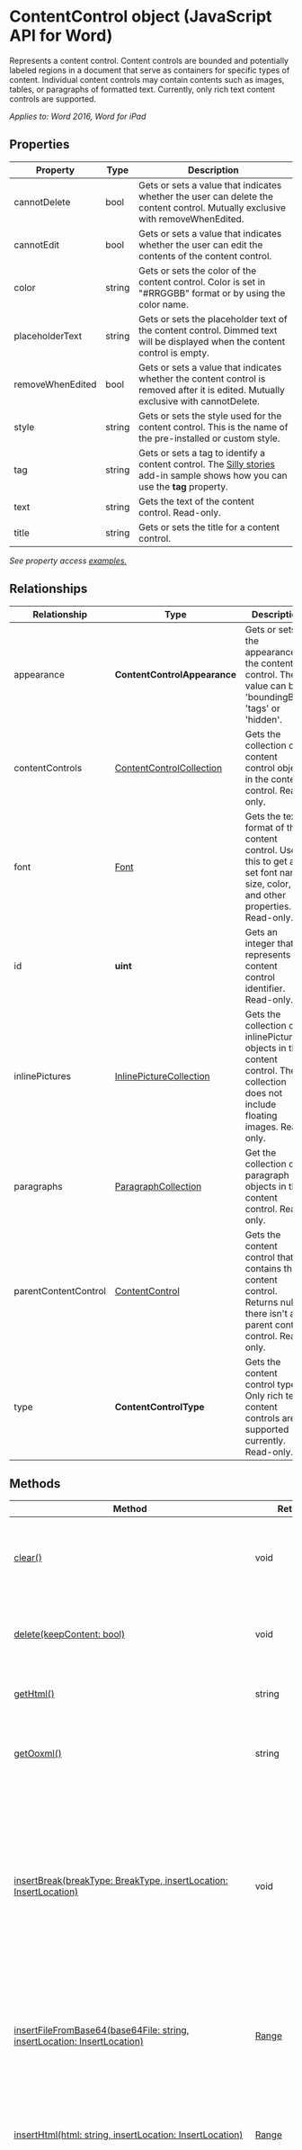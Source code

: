 
# ContentControl object (JavaScript API for Word)

Represents a content control. Content controls are bounded and potentially labeled regions in a document that serve as containers for specific types of content. Individual content controls may contain contents such as images, tables, or paragraphs of formatted text. Currently, only rich text content controls are supported.

_Applies to: Word 2016, Word for iPad_

## Properties

| Property | Type | Description |
| --- | --- | --- |
| cannotDelete | bool | Gets or sets a value that indicates whether the user can delete the content control. Mutually exclusive with removeWhenEdited. |
| cannotEdit | bool | Gets or sets a value that indicates whether the user can edit the contents of the content control. |
| color | string | Gets or sets the color of the content control. Color is set in "#RRGGBB" format or by using the color name. |
| placeholderText | string | Gets or sets the placeholder text of the content control. Dimmed text will be displayed when the content control is empty. |
| removeWhenEdited | bool | Gets or sets a value that indicates whether the content control is removed after it is edited. Mutually exclusive with cannotDelete. |
| style | string | Gets or sets the style used for the content control. This is the name of the pre-installed or custom style. |
| tag | string | Gets or sets a tag to identify a content control. The [Silly stories](https://aka.ms/sillystorywordaddin) add-in sample shows how you can use the **tag** property. |
| text | string | Gets the text of the content control. Read-only. |
| title | string | Gets or sets the title for a content control. |

_See property access [examples.](#property-access-examples)_

## Relationships

| Relationship | Type | Description |
| --- | --- | --- |
| appearance | **ContentControlAppearance** | Gets or sets the appearance of the content control. The value can be 'boundingBox', 'tags' or 'hidden'. |
| contentControls | [ContentControlCollection](contentcontrolcollection.md) | Gets the collection of content control objects in the content control. Read-only. |
| font | [Font](font.md) | Gets the text format of the content control. Use this to get and set font name, size, color, and other properties. Read-only. |
| id | **uint** | Gets an integer that represents the content control identifier. Read-only. |
| inlinePictures | [InlinePictureCollection](inlinepicturecollection.md) | Gets the collection of inlinePicture objects in the content control. The collection does not include floating images. Read-only. |
| paragraphs | [ParagraphCollection](paragraphcollection.md) | Get the collection of paragraph objects in the content control. Read-only. |
| parentContentControl | [ContentControl](contentcontrol.md) | Gets the content control that contains the content control. Returns null if there isn't a parent content control. Read-only. |
| type | **ContentControlType** | Gets the content control type. Only rich text content controls are supported currently. Read-only. |

## Methods

| Method | Return Type | Description |
| --- | --- | --- |
| [clear()](#clear) | void | Clears the contents of the content control. The user can perform the undo operation on the cleared content. |
| [delete(keepContent: bool)](#deletekeepcontent-bool) | void | Deletes the content control and its content. If keepContent is set to true, the content is not deleted. |
| [getHtml()](#gethtml) | string | Gets the HTML representation of the content control object. |
| [getOoxml()](#getooxml) | string | Gets the Office Open XML (OOXML) representation of the content control object. |
| [insertBreak(breakType: BreakType, insertLocation: InsertLocation)](#insertbreakbreaktype-breaktype-insertlo) | void | Inserts a break at the specified location. A break can only be inserted into objects that are contained within the main document body, except if it is a line break which can be inserted into any body object. The insertLocation value can be 'Before', 'After', 'Start' or 'End'. |
| [insertFileFromBase64(base64File: string, insertLocation: InsertLocation)](#insertfilefrombase64base64file-string-i) | [Range](range.md) | Inserts a document into the current content control at the specified location. The insertLocation value can be 'Replace', 'Start' or 'End'. |
| [insertHtml(html: string, insertLocation: InsertLocation)](#inserthtmlhtml-string-insertlocation-in) | [Range](range.md) | Inserts HTML into the content control at the specified location. The insertLocation value can be 'Replace', 'Start' or 'End'. |
| [insertInlinePictureFromBase64(base64EncodedImage: string, insertLocation: InsertLocation)](#insertInlinePictureFromBase64base64Enco) | [InlinePicture](inlinepicture.md) | Inserts an inline picture into the content control at the specified location. The insertLocation value can be 'Replace', 'Start' or 'End'. |
| [insertOoxml(ooxml: string, insertLocation: InsertLocation)](#insertooxmlooxml-string-insertlocation-) | [Range](range.md) | Inserts OOXML or wordProcessingML into the content control at the specified location. The insertLocation value can be 'Replace', 'Start' or 'End'. |
| [insertParagraph(paragraphText: string, insertLocation: InsertLocation)](#insertparagraphparagraphtext-string-ins) | [Paragraph](paragraph.md) | Inserts a paragraph at the specified location. The insertLocation value can be 'Before', 'After', 'Start' or 'End'. |
| [insertText(text: string, insertLocation: InsertLocation)](#inserttexttext-string-insertlocation-in) | [Range](range.md) | Inserts text into the content control at the specified location. The insertLocation value can be 'Replace', 'Start' or 'End'. |
| [load(param: object)](#loadparam-object) | void | Fills the proxy object created in JavaScript layer with property and object values specified in the parameter. |
| [search(searchText: string, searchOptions: ParamTypeStrings.SearchOptions)](#searchsearchtext-string-searchoptions-p) | [SearchResultCollection](searchresultcollection.md) | Performs a search with the specified searchOptions on the scope of the content control object. The search results are a collection of range objects. |
| [select(selectionMode: SelectionMode)](#selectselectionmode-selectionmode) | void | Selects the content control. This causes Word to scroll to the selection. The selection mode can be 'Select', 'Start' or 'End'. |

## Method details

### clear()

Clears the contents of the content control. The user can perform the undo operation on the cleared content.

#### Syntax

<pre>contentControlObject.clear();</pre>

#### Parameters

None

#### Returns

void

#### Examples

<pre>// Run a batch operation against the Word object model.
Word.run(function (context) {

// Create a proxy object for the content controls collection.

var contentControls = context.document.contentControls;

// Queue a command to load the content controls collection.

contentControls.load('text');

// Synchronize the document state by executing the queued commands, 
    // and return a promise to indicate task completion.

return context.sync().then(function () {

if (contentControls.items.length === 0) {

console.log("There isn't a content control in this document.");

} else {

// Queue a command to clear the contents of the first content control.

contentControls.items[0].clear();

// Synchronize the document state by executing the queued commands, 
            // and return a promise to indicate task completion.

return context.sync().then(function () {

console.log('Content control cleared of contents.');

});

        }

});

})
.catch(function (error) {

console.log('Error: ' + JSON.stringify(error));

if (error instanceof OfficeExtension.Error) {

console.log('Debug info: ' + JSON.stringify(error.debugInfo));

}
});</pre>

### delete(keepContent: bool)

Deletes the content control and its content. If keepContent is set to true, the content is not deleted.

#### Syntax

<pre>contentControlObject.delete(keepContent);</pre>

#### Parameters

| Parameter | Type | Description |
| --- | --- | --- |
| keepContent | bool | Required. Indicates whether the content should be deleted with the content control. If keepContent is set to true, the content is not deleted. |

#### Returns

void

#### Examples

<pre>// Run a batch operation against the Word object model.
Word.run(function (context) {

// Create a proxy object for the content controls collection.

var contentControls = context.document.contentControls;

// Queue a command to load the content controls collection.

 contentControls.load('text');

// Synchronize the document state by executing the queued commands, 
    // and return a promise to indicate task completion.

return context.sync().then(function () {

if (contentControls.items.length === 0) {

console.log("There isn't a content control in this document.");

} else {

// Queue a command to delete the first content control. The

// contents will remain in the document.

contentControls.items[0].delete(true);

// Synchronize the document state by executing the queued commands, 
            // and return a promise to indicate task completion.

return context.sync().then(function () {

console.log('Content control cleared of contents.');

});

        }

});

})
.catch(function (error) {

console.log('Error: ' + JSON.stringify(error));

if (error instanceof OfficeExtension.Error) {

console.log('Debug info: ' + JSON.stringify(error.debugInfo));

}
});</pre>

### getHtml()

Gets the HTML representation of the content control object.

#### Syntax

<pre>contentControlObject.getHtml();</pre>

#### Parameters

None

#### Returns

string

#### Examples

<pre>// Run a batch operation against the Word object model.
Word.run(function (context) {

// Create a proxy object for the content controls collection that contains a specific tag.

var contentControlsWithTag = context.document.contentControls.getByTag('Customer-Address');

// Queue a command to load the tag property for all of content controls. 
    context.load(contentControlsWithTag, 'tag');

// Synchronize the document state by executing the queued commands, 
    // and return a promise to indicate task completion.

return context.sync().then(function () {

if (contentControlsWithTag.items.length === 0) {

console.log('No content control found.');

}

else {

// Queue a command to get the HTML contents of the first content control.

var html = contentControlsWithTag.items[0].getHtml();

// Synchronize the document state by executing the queued commands, 
            // and return a promise to indicate task completion.

return context.sync()

.then(function () {

console.log('Content control HTML: ' + html.value);

});

}

});

})
.catch(function (error) {

console.log('Error: ' + JSON.stringify(error));

if (error instanceof OfficeExtension.Error) {

console.log('Debug info: ' + JSON.stringify(error.debugInfo));

}
});</pre>

### getOoxml()

Gets the Office Open XML (OOXML) representation of the content control object.

#### Syntax

<pre>contentControlObject.getOoxml();</pre>

#### Parameters

None

#### Returns

string

#### Examples

<pre>// Run a batch operation against the Word object model.
Word.run(function (context) {

// Create a proxy object for the content controls collection.

var contentControls = context.document.contentControls;

// Queue a command to load the id property for all of the content controls. 
    context.load(contentControls, 'id');

// Synchronize the document state by executing the queued commands, 
    // and return a promise to indicate task completion.

return context.sync().then(function () {

if (contentControls.items.length === 0) {

console.log('No content control found.');

}

else {

// Queue a command to get the OOXML contents of the first content control.

var ooxml = contentControls.items[0].getOoxml();

// Synchronize the document state by executing the queued commands, 
            // and return a promise to indicate task completion.

return context.sync()

.then(function () {

console.log('Content control OOXML: ' + ooxml.value);

});

}

});

})
.catch(function (error) {

console.log('Error: ' + JSON.stringify(error));

if (error instanceof OfficeExtension.Error) {

console.log('Debug info: ' + JSON.stringify(error.debugInfo));

}
});</pre>

### insertBreak(breakType: BreakType, insertLocation: InsertLocation)

Inserts a break at the specified location. A break can only be inserted into objects that are contained within the main document body, except if it is a line break which can be inserted into any body object. The insertLocation value can be 'Before', 'After', 'Start' or 'End'.

#### Syntax

<pre>contentControlObject.insertBreak(breakType, insertLocation);</pre>

#### Parameters

| Parameter | Type | Description |
| --- | --- | --- |
| breakType | BreakType | Required. Type of break (breakType.md) |
| insertLocation | InsertLocation | Required. The value can be 'Before', 'After', 'Start' or 'End'. |

#### Returns

void

#### Additional details

With the exception of line breaks, you can not insert a break into objects contained within headers, footers, footnotes, endnotes, comments, and textboxes.

#### Examples

<pre>// Run a batch operation against the Word object model.
Word.run(function (context) {

// Create a proxy object for the content controls collection.

var contentControls = context.document.contentControls;

// Queue a commmand to load the id property for all of content controls. 
    context.load(contentControls, 'id');

// Synchronize the document state by executing the queued commands, 
    // and return a promise to indicate task completion. We now will have 
    // access to the content control collection.

return context.sync().then(function () {

if (contentControls.items.length === 0) {

console.log('No content control found.');

}

else {

// Queue a command to insert a page break after the first content control. 
            contentControls.items[0].insertBreak('page', "After");

// Synchronize the document state by executing the queued commands, 
            // and return a promise to indicate task completion. 
            return context.sync()

.then(function () {

console.log('Inserted a page break after the first content control.');

            });

}

});

})
.catch(function (error) {

console.log('Error: ' + JSON.stringify(error));

if (error instanceof OfficeExtension.Error) {

console.log('Debug info: ' + JSON.stringify(error.debugInfo));

}
});</pre>

### insertFileFromBase64(base64File: string, insertLocation: InsertLocation)

Inserts a document into the current content control at the specified location. The insertLocation value can be 'Replace', 'Start' or 'End'.

#### Syntax

<pre>contentControlObject.insertFileFromBase64(base64File, insertLocation);</pre>

#### Parameters

| Parameter | Type | Description |
| --- | --- | --- |
| base64File | string | Required. Base64 encoded contents of the file to be inserted. |
| insertLocation | InsertLocation | Required. The value can be 'Replace', 'Start' or 'End'. |

#### Returns

[Range](range.md)

### insertHtml(html: string, insertLocation: InsertLocation)

Inserts HTML into the content control at the specified location. The insertLocation value can be 'Replace', 'Start' or 'End'.

#### Syntax

<pre>contentControlObject.insertHtml(html, insertLocation);</pre>

#### Parameters

| Parameter | Type | Description |
| --- | --- | --- |
| html | string | Required. The HTML to be inserted in to the content control. |
| insertLocation | InsertLocation | Required. The value can be 'Replace', 'Start' or 'End'. |

#### Returns

[Range](range.md)

#### Examples

<pre>// Run a batch operation against the Word object model.
Word.run(function (context) {

// Create a proxy object for the content controls collection.

var contentControls = context.document.contentControls;

// Queue a command to load the id property for all of the content controls. 
    context.load(contentControls, 'id');

// Synchronize the document state by executing the queued commands, 
    // and return a promise to indicate task completion.

return context.sync().then(function () {

if (contentControls.items.length === 0) {

console.log('No content control found.');

}

else {

// Queue a command to put HTML into the contents of the first content control.

contentControls.items[0].insertHtml('**HTML content inserted into the content control.**', 'Start');

// Synchronize the document state by executing the queued commands, 
            // and return a promise to indicate task completion.

return context.sync()

.then(function () {

console.log('Inserted HTML in the first content control.');

});

}

});

})
.catch(function (error) {

console.log('Error: ' + JSON.stringify(error));

  if (error instanceof OfficeExtension.Error) {

console.log('Debug info: ' + JSON.stringify(error.debugInfo));

}
});</pre>

### insertInlinePictureFromBase64(base64EncodedImage: string, insertLocation: InsertLocation)

Inserts an inline picture into the content control at the specified location. The insertLocation value can be 'Replace', 'Start' or 'End'.

#### Syntax

contentControlObject.insertInlinePictureFromBase64(image, insertLocation);

#### Parameters

| Parameter | Type | Description |
| --- | --- | --- |
| base64EncodedImage | string | Required. The base64 encoded image to be inserted in the content control. |
| insertLocation | InsertLocation | Required. The value can be 'Replace', 'Start' or 'End'. |

#### Returns

[InlinePicture](inlinepicture.md)

### insertOoxml(ooxml: string, insertLocation: InsertLocation)

Inserts OOXML or wordProcessingML into the content control at the specified location. The insertLocation value can be 'Replace', 'Start' or 'End'.

#### Syntax

<pre>contentControlObject.insertOoxml(ooxml, insertLocation);</pre>

#### Parameters

| Parameter | Type | Description |
| --- | --- | --- |
| ooxml | string | Required. The OOXML or wordProcessingML to be inserted in to the content control. |
| insertLocation | InsertLocation | Required. The value can be 'Replace', 'Start' or 'End'. |

#### Returns

[Range](range.md)

#### Examples

<pre>// Run a batch operation against the Word object model.
Word.run(function (context) {

// Create a proxy object for the content controls collection.

var contentControls = context.document.contentControls;

// Queue a command to load the id property for all of the content controls. 
    context.load(contentControls, 'id');

// Synchronize the document state by executing the queued commands, 
    // and return a promise to indicate task completion.

 return context.sync().then(function () {

if (contentControls.items.length === 0) {

console.log('No content control found.');

}

else {

// Queue a command to put OOXML into the contents of the first content control.

contentControls.items[0].insertOoxml("This text has formatting directly applied to achieve its font size, color, line spacing, and paragraph spacing.", "End");

// Synchronize the document state by executing the queued commands, 
            // and return a promise to indicate task completion.

return context.sync()

.then(function () {

console.log('Inserted OOXML in the first content control.');

});

}

});

})
.catch(function (error) {

console.log('Error: ' + JSON.stringify(error));

if (error instanceof OfficeExtension.Error) {

     console.log('Debug info: ' + JSON.stringify(error.debugInfo));

}
});</pre>

#### Additional information

Read [Create better add-ins for Word with Office Open XML](https://msdn.microsoft.com/en-us/library/office/dn423225.aspx) for guidance on working with OOXML.

### insertParagraph(paragraphText: string, insertLocation: InsertLocation)

Inserts a paragraph at the specified location. The insertLocation value can be 'Before', 'After', 'Start' or 'End'.

#### Syntax

<pre>contentControlObject.insertParagraph(paragraphText, insertLocation);</pre>

#### Parameters

| Parameter | Type | Description |
| --- | --- | --- |
| paragraphText | string | Required. The paragrph text to be inserted. |
| insertLocation | InsertLocation | Required. The value can be 'Before', 'After', 'Start' or 'End'. |

#### Returns

[Paragraph](paragraph.md)

#### Examples

<pre>// Run a batch operation against the Word object model.
Word.run(function (context) {

// Create a proxy object for the content controls collection.

var contentControls = context.document.contentControls;

// Queue a command to load the id property for all of the content controls. 
    context.load(contentControls, 'id');

// Synchronize the document state by executing the queued commands, 
    // and return a promise to indicate task completion.

return context.sync().then(function () {

if (contentControls.items.length === 0) {

console.log('No content control found.');

}

else {

// Queue a command to insert a paragraph after the first content control. 
            contentControls.items[0].insertParagraph('Text of the inserted paragraph.', 'After');

// Synchronize the document state by executing the queued commands, 
            // and return a promise to indicate task completion.

return context.sync()

    .then(function () {

console.log('Inserted a paragraph after the first content control.');

});

}

});

})
.catch(function (error) {

console.log('Error: ' + JSON.stringify(error));

if (error instanceof OfficeExtension.Error) {

console.log('Debug info: ' + JSON.stringify(error.debugInfo));

}
});</pre>

### insertText(text: string, insertLocation: InsertLocation)

Inserts text into the content control at the specified location. The insertLocation value can be 'Replace', 'Start' or 'End'.

#### Syntax

<pre>contentControlObject.insertText(text, insertLocation);</pre>

#### Parameters

| Parameter | Type | Description |
| --- | --- | --- |
| text | string | Required. The text to be inserted in to the content control. |
| insertLocation | InsertLocation | Required. The value can be 'Replace', 'Start' or 'End'. |

#### Returns

[Range](range.md)

#### Examples

<pre>// Run a batch operation against the Word object model.
Word.run(function (context) {

// Create a proxy object for the content controls collection.

var contentControls = context.document.contentControls;

// Queue a command to load the id property for all of the content controls. 
    context.load(contentControls, 'id');

// Synchronize the document state by executing the queued commands, 
    // and return a promise to indicate task completion.

return context.sync().then(function () {

if (contentControls.items.length === 0) {

console.log('No content control found.');

}

else {

// Queue a command to replace text in the first content control. 
            contentControls.items[0].insertText('Replaced text in the first content control.', 'Replace');

// Synchronize the document state by executing the queued commands, 
            // and return a promise to indicate task completion.

return context.sync()

.then(function () {

console.log('Replaced text in the first content control.');

});

}

});

})
.catch(function (error) {

console.log('Error: ' + JSON.stringify(error));

if (error instanceof OfficeExtension.Error) {

console.log('Debug info: ' + JSON.stringify(error.debugInfo));

}
});</pre>

The [Silly stories](https://aka.ms/sillystorywordaddin) add-in sample shows how to use the **insertText** method.

### load(param: object)

Fills the proxy object created in JavaScript layer with property and object values specified in the parameter.

#### Syntax

<pre>object.load(param);</pre>

#### Parameters

| Parameter | Type | Description |
| --- | --- | --- |
| param | object | Optional. Accepts parameter and relationship names as delimited string or an array. Or, provide [loadOption](loadoption.md) object. |

#### Returns

void

#### Examples

<pre>// Run a batch operation against the Word object model.
Word.run(function (context) {

// Create a proxy range object for the current selection.

var range = context.document.getSelection();

// Queue a commmand to create the content control.

var myContentControl = range.insertContentControl();

myContentControl.tag = 'Customer-Address';

myContentControl.title = ' has t';

myContentControl.style = 'Heading 2';

myContentControl.insertText('One Microsoft Way, Redmond, WA 98052', 'replace');

myContentControl.cannotEdit = true;

myContentControl.appearance = 'tags';

// Queue a command to load the id property for the content control you created.

context.load(myContentControl, 'id');

// Synchronize the document state by executing the queued commands, 
    // and return a promise to indicate task completion.

 return context.sync().then(function () {

console.log('Created content control with id: ' + myContentControl.id);

});

})
.catch(function (error) {

console.log('Error: ' + JSON.stringify(error));

if (error instanceof OfficeExtension.Error) {

console.log('Debug info: ' + JSON.stringify(error.debugInfo));

}
});</pre>

### search(searchText: string, searchOptions: ParamTypeStrings.SearchOptions)

Performs a search with the specified searchOptions on the scope of the content control object. The search results are a collection of range objects.

#### Syntax

<pre>contentControlObject.search(searchText, searchOptions);</pre>

#### Parameters

| Parameter | Type | Description |
| --- | --- | --- |
| searchText | string | Required. The search text. |
| [searchOptions](searchoptions.md) | ParamTypeStrings.SearchOptions | Optional. Options for the search. |

#### Returns

[SearchResultCollection](searchresultcollection.md)

### select(selectionMode: SelectionMode)

Selects the content control. This causes Word to scroll to the selection. The selection mode can be 'Select', 'Start' or 'End'.

#### Syntax

<pre>contentControlObject.select(selectionMode);</pre>

#### Parameters

| Parameter | Type | Description |
| --- | --- | --- |
| selectionMode | SelectionMode | Optional. The selection mode can be 'Select', 'Start' or 'End'. 'Select' is the default. |

#### Returns

void

#### Examples

<pre>// Run a batch operation against the Word object model.
Word.run(function (context) {

// Create a proxy object for the content controls collection.

var contentControls = context.document.contentControls;

// Queue a command to load the id property for all of the content controls. 
    context.load(contentControls, 'id');

// Synchronize the document state by executing the queued commands, 
    // and return a promise to indicate task completion.

return context.sync().then(function () {

if (contentControls.items.length === 0) {

console.log('No content control found.');

}

else {

// Queue a command to select the first content control.

contentControls.items[0].select();

// Synchronize the document state by executing the queued commands, 
            // and return a promise to indicate task completion.

return context.sync()

.then(function () {

       console.log('Selected the first content control.');

});

}

});

})
.catch(function (error) {

console.log('Error: ' + JSON.stringify(error));

if (error instanceof OfficeExtension.Error) {

console.log('Debug info: ' + JSON.stringify(error.debugInfo));

}
});</pre>

## Property access examples

### Load all of the content control properties

<pre>// Run a batch operation against the Word object model.
Word.run(function (context) {

// Create a proxy object for the content controls collection.

var contentControls = context.document.contentControls;

// Queue a command to load the id property for all of the content controls. 
    context.load(contentControls, 'id');

// Synchronize the document state by executing the queued commands, 
    // and return a promise to indicate task completion.

return context.sync().then(function () {

if (contentControls.items.length === 0) {

console.log('No content control found.');

}

else {

// Queue a command to load the properties on the first content control. 
            contentControls.items[0].load( 

'appearance,' +

'cannotDelete,' +

'cannotEdit,' +

'color,' +

'id,' +

                                   'placeHolderText,' +

'removeWhenEdited,' +

'title,' +

'text,' +

                   'type,' +

'style,' +

'tag,' +

'font/size,' +

'font/name,' +
                                            'font/color');

// Synchronize the document state by executing the queued commands, 
            // and return a promise to indicate task completion.

return context.sync()

            .then(function () {

console.log('Property values of the first content control:' + 
                        '  

----- appearance: ' + contentControls.items[0].appearance + 
                        '  

----- cannotDelete: ' + contentControls.items[0].cannotDelete +

'  

----- cannotEdit: ' + contentControls.items[0].cannotEdit +

'  

----- color: ' + contentControls.items[0].color +

'  

----- id: ' + contentControls.items[0].id +

'  

----- placeHolderText: ' + contentControls.items[0].placeholderText +

'  

----- removeWhenEdited: ' + contentControls.items[0].removeWhenEdited +

'  

----- title: ' + contentControls.items[0].title +

'  

----- text: ' + contentControls.items[0].text +

'  

----- type: ' + contentControls.items[0].type +

'  

----- style: ' + contentControls.items[0].style +

'  

----- tag: ' + contentControls.items[0].tag +

'  

----- font size: ' + contentControls.items[0].font.size +

'  

----- font name: ' + contentControls.items[0].font.name +

'  

----- font color: ' + contentControls.items[0].font.color);

});

}

});

})
.catch(function (error) {

console.log('Error: ' + JSON.stringify(error));

if (error instanceof OfficeExtension.Error) {

console.log('Debug info: ' + JSON.stringify(error.debugInfo));

}
});</pre>

## Support details

Use the [requirement set](https://msdn.microsoft.com/EN-US/library/office/mt590206.aspx) in run time checks to make sure your application is supported by the host version of Word. For more information about Office host application and server requirements, see [Requirements for running Office Add-ins](https://msdn.microsoft.com/EN-US/library/office/dn833104.aspx).
